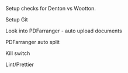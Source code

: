 Setup checks for Denton vs Wootton.

Setup Git

Look into PDFarranger - auto upload documents

PDFarranger auto split

Kill switch

Lint/Prettier